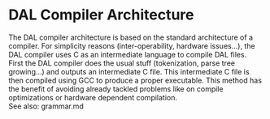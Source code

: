 # DAL Compiler Architecture
The DAL compiler architecture is based on the standard architecture of a compiler. For simplicity reasons (inter-operability, hardware issues...), the DAL compiler uses C as an intermediate language to compile DAL files.  
First the DAL compiler does the usual stuff (tokenization, parse tree growing...) and outputs an intermediate C file. This intermediate C file is then compiled using GCC to produce a proper executable. This method has the benefit of avoiding already tackled problems like on compile optimizations or hardware dependent compilation.  
See also: grammar.md